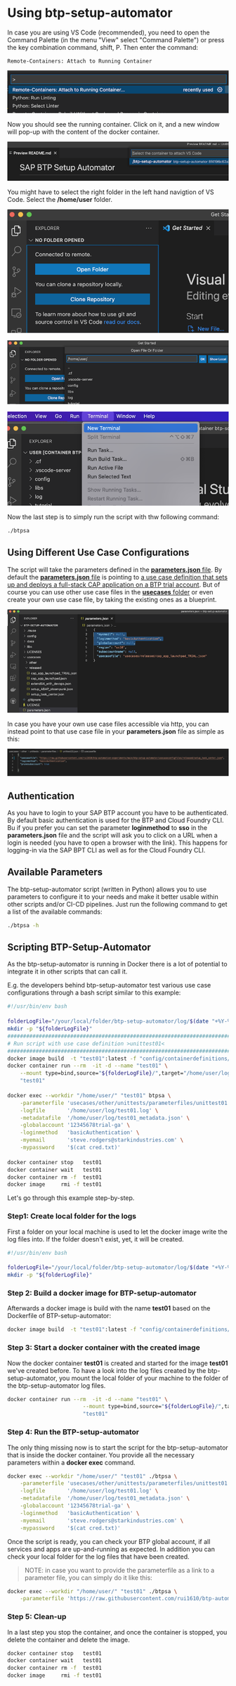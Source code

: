 # Using btp-setup-automator

In case you are using VS Code (recommended), you need to open the Command Palette (in the menu "View" select "Command Palette") or press the key combination command, shift, P. Then enter the command:

```text
Remote-Containers: Attach to Running Container
```

![command in VS Code to attach it to a running container](pics/quick-guide-step00.png)

Now you should see the running container. Click on it, and a new window will pop-up with the content of the docker container.

![select running container in VS Code](pics/quick-guide-step01.png)

You might have to select the right folder in the left hand navigtion of VS Code. Select the **/home/user** folder.

![open folder](pics/quick-guide-step02.png)

![select folder](pics/quick-guide-step03.png)

![open new terminal](pics/quick-guide-step04.png)

Now the last step is to simply run the script with thw following command:

```bash
./btpsa
```

## Using Different Use Case Configurations

The script will take the parameters defined in the [**parameters.json** file](../parameters.json). By default the [**parameters.json** file](../parameters.json) is pointing to [a use case definition that sets up and deploys a full-stack CAP application on a BTP trial account](../usecases/released/cap_app_launchpad_TRIAL.json). But of course you can use other use case files in the [**usecases** folder](../usecases/) or even create your own use case file, by taking the existing ones as a blueprint.

![adapt parameters for your usage](pics/quick-guide-step05.png)

In case you have your own use case files accessible via http, you can instead point to that use case file in your **parameters.json** file as simple as this:

![use link to usecase file](pics/quick-guide-step06.png)

## Authentication

As you have to login to your SAP BTP account you have to be authenticated. By default basic authentication is used for the BTP and Cloud Foundry CLI. Bu if you prefer you can set the parameter **loginmethod** to **sso** in the **parameters.json** file and the script will ask you to click on a URL when a login is needed (you have to open a browser with the link). This happens for logging-in via the SAP BPT CLI as well as for the Cloud Foundry CLI.

## Available Parameters

The btp-setup-automator script (written in Python) allows you to use parameters to configure it to your needs and make it better usable within other scripts and/or CI-CD pipelines. Just run the following command to get a list of the available commands:

```bash
./btpsa -h
```

## Scripting BTP-Setup-Automator

As the btp-setup-automator is running in Docker there is a lot of potential to integrate it in other scripts that can call it.

E.g. the developers behind btp-setup-automator test various use case configurations through a bash script similar to this example:

```bash
#!/usr/bin/env bash

folderLogFile="/your/local/folder/btp-setup-automator/log/$(date "+%Y-%m-%d")/"
mkdir -p "${folderLogFile}"
##########################################################################################################
# Run script with use case definition >unittest01<
##########################################################################################################
docker image build  -t "test01":latest -f "config/containerdefinitions/btp-setup-automator/Dockerfile"  .
docker container run --rm  -it -d --name "test01" \
    --mount type=bind,source="${folderLogFile}/",target="/home/user/log/" \
    "test01"

docker exec --workdir "/home/user/" "test01" btpsa \
    -parameterfile 'usecases/other/unittests/parameterfiles/unittest01.json' \
    -logfile       '/home/user/log/test01.log' \
    -metadatafile  '/home/user/log/test01_metadata.json' \
    -globalaccount '12345678trial-ga' \
    -loginmethod   'basicAuthentication' \
    -myemail       'steve.rodgers@starkindustries.com' \
    -mypassword    '$(cat cred.txt)'

docker container stop   test01
docker container wait   test01
docker container rm -f  test01
docker image     rmi -f test01
```

Let's go through this example step-by-step.

### Step1: Create local folder for the logs

First a folder on your local machine is used to let the docker image write the log files into. If the folder doesn't exist, yet, it will be created.

```bash
#!/usr/bin/env bash

folderLogFile="/your/local/folder/btp-setup-automator/log/$(date "+%Y-%m-%d")/"
mkdir -p "${folderLogFile}"
```

### Step 2: Build a docker image for BTP-setup-automator

Afterwards a docker image is build with the name **test01** based on the Dockerfile of BTP-setup-automator:

```bash
docker image build  -t "test01":latest -f "config/containerdefinitions/btp-setup-automator/Dockerfile"  .
```

### Step 3: Start a docker container with the created image

Now the docker container **test01** is created and started for the image **test01** we've created before. To have a look into the log files created by the btp-setup-automator, you mount the local folder of your machine to the folder of the btp-setup-automator log files.

```bash
docker container run --rm  -it -d --name "test01" \
                        --mount type=bind,source="${folderLogFile}/",target="/home/user/log/" \
                        "test01"
```

### Step 4: Run the BTP-setup-automator

The only thing missing now is to start the script for the btp-setup-automator that is inside the docker container. You provide all the necessary parameters within a **docker exec** command.

```bash
docker exec --workdir "/home/user/" "test01" ./btpsa \
    -parameterfile 'usecases/other/unittests/parameterfiles/unittest01.json' \
    -logfile       '/home/user/log/test01.log' \
    -metadatafile  '/home/user/log/test01_metadata.json' \
    -globalaccount '12345678trial-ga' \
    -loginmethod   'basicAuthentication' \
    -myemail       'steve.rodgers@starkindustries.com' \
    -mypassword    '$(cat cred.txt)'
```

Once the script is ready, you can check your BTP global account, if all services and apps are up-and-running as expected. In addition you can check your local folder for the log files that have been created.
> NOTE: in case you want to provide the parameterfile as a link to a parameter file, you can simply do it like this:

```bash
docker exec --workdir "/home/user/" "test01" ./btpsa \
    -parameterfile 'https://raw.githubusercontent.com/rui1610/btp-automation-experiments/main/btp-setup-automator/parameterfiles/parameters.json' 
```

### Step 5: Clean-up

In a last step you stop the container, and once the container is stopped, you delete the container and delete the image.

```bash
docker container stop   test01
docker container wait   test01
docker container rm -f  test01
docker image     rmi -f test01
```
